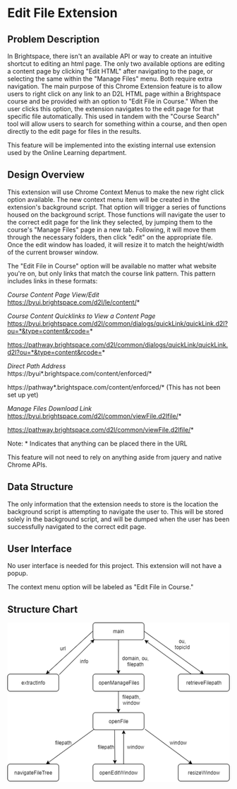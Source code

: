 # Edit File Extension

## Problem Description
In Brightspace, there isn't an available API or way to create an intuitive shortcut to editing an html page. The only two available options are editing a content page by clicking "Edit HTML" after navigating to the page, or selecting the same within the "Manage Files" menu. Both require extra navigation. The main purpose of this Chrome Extension feature is to allow users to right click on any link to an D2L HTML page within a Brightspace course and be provided with an option to "Edit File in Course." When the user clicks this option, the extension navigates to the edit page for that specific file automatically. This used in tandem with the "Course Search" tool will allow users to search for something within a course, and then open directly to the edit page for files in the results.

This feature will be implemented into the existing internal use extension used by the Online Learning department.

## Design Overview
This extension will use Chrome Context Menus to make the new right click option available. The new context menu item will be created in the extension's background script. That option will trigger a series of functions housed on the background script. Those functions will navigate the user to the correct edit page for the link they selected, by jumping them to the course's "Manage Files" page in a new tab. Following, it will move them through the necessary folders, then click "edit" on the appropriate file. Once the edit window has loaded, it will resize it to match the height/width of the current browser window.

The "Edit File in Course" option will be available no matter what website you're on, but only links that match the course link pattern. This pattern includes links in these formats:

*Course Content Page View/Edit*<br>
https://byui.brightspace.com/d2l/le/content/*

*Course Content Quicklinks to View a Content Page*<br>
https://byui.brightspace.com/d2l/common/dialogs/quickLink/quickLink.d2l?ou=*&type=content&rcode=*

https://pathway.brightspace.com/d2l/common/dialogs/quickLink/quickLink.d2l?ou=*&type=content&rcode=*

*Direct Path Address*<br>
https://byui*.brightspace.com/content/enforced/*

https://pathway*.brightspace.com/content/enforced/* (This has not been set up yet)

*Manage Files Download Link*<br>
https://byui.brightspace.com/d2l/common/viewFile.d2lfile/*

https://pathway.brightspace.com/d2l/common/viewFile.d2lfile/*

Note: * Indicates that anything can be placed there in the URL

This feature will not need to rely on anything aside from jquery and native Chrome APIs.

## Data Structure
The only information that the extension needs to store is the location the background script is attempting to navigate the user to. This will be stored solely in the background script, and will be dumped when the user has been successfully navigated to the correct edit page.

## User Interface
No user interface is needed for this project. This extension will not have a popup.

The context menu option will be labeled as "Edit File in Course."

## Structure Chart
![alt text](./sequence.png "UI Design Mockup")
